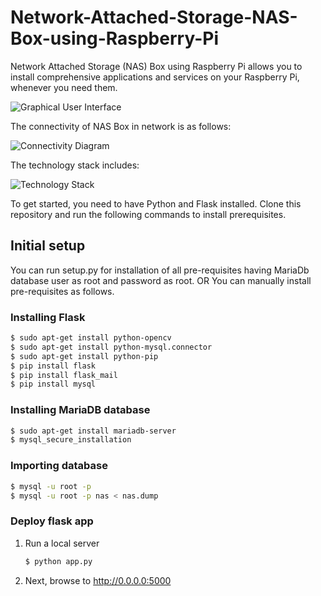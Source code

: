 # Network-Attached-Storage-NAS-Box-using-Raspberry-Pi
Network Attached Storage (NAS) Box using Raspberry Pi allows you to install comprehensive applications and services on your Raspberry Pi,
whenever you need them.


![Graphical User Interface](https://github.com/ntkathole/Network-Attached-Storage-NAS-Box-using-Raspberry-Pi/blob/master/1.png "Graphical User Interface")

The connectivity of NAS Box in network is as follows:

![Connectivity Diagram](https://github.com/ntkathole/Network-Attached-Storage-NAS-Box-using-Raspberry-Pi/blob/master/connectivity.jpg "Connectivity Diagram")

The technology stack includes:

![Technology Stack](https://github.com/ntkathole/Network-Attached-Storage-NAS-Box-using-Raspberry-Pi/blob/master/technical.jpg "Technology Stack")

To get started, you need to have Python and Flask installed.
Clone this repository and run the following commands to install prerequisites.

## Initial setup

You can run setup.py for installation of all pre-requisites having MariaDb database user as root and password
as root.
OR
You can manually install pre-requisites as follows.

### Installing Flask
```sh
$ sudo apt-get install python-opencv 
$ sudo apt-get install python-mysql.connector
$ sudo apt-get install python-pip
$ pip install flask
$ pip install flask_mail
$ pip install mysql
```

### Installing MariaDB database
```sh
$ sudo apt-get install mariadb-server
$ mysql_secure_installation
```

### Importing database
```sh
$ mysql -u root -p
$ mysql -u root -p nas < nas.dump
```

### Deploy flask app

1. Run a local server
    ```sh
    $ python app.py
    ```
2. Next, browse to http://0.0.0.0:5000

